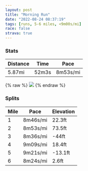 ```yaml
---
layout: post
title: "Morning Run"
date: "2022-08-24 08:37:19"
tags: [runs, 5-6 miles, <9m00s/mi]
race: false
strava: true
---
```


### Stats

| Distance | Time | Pace |
|----------|------|------|
|5.87mi|52m3s|8m53s/mi|

{% raw %}
<img src='https://maps.googleapis.com/maps/api/staticmap?maptype=roadmap&path=enc:qu~wF|zhbM}@vAWn@s@vBEV_@hAm@`A]tAs@n@Gf@MHIPGr@o@~A[b@Ib@Yz@CPDJ?n@WVCJIj@YdAEXUXUd@Eb@Of@[ZMVI`@GNYTGZi@z@ETA^WjAMTQr@Wd@Kh@O`@Kp@@|@TNvAj@NNN`@\T@n@GXc@`Ag@l@Al@Q`A^R@JARTWFCf@?rAP`@NjAj@`@XbAv@f@t@lAz@j@D`@IRKN[?i@G{@cBqCEMCs@Fs@H]HM`@MZBl@ZT\h@rAv@lAb@f@l@^nCl@dBV`@?xAWlAPp@f@`A|ArAdB^^zBnBtA~@b@PhAH^WPa@xAu@v@Id@H`A\\Cb@DtAGdAPjAf@pAr@dA\hBxA\^fBxAfCnAb@VtBbBfEtBz@Xl@d@ZjA?r@w@jECvAb@|Bd@^E@?x@T\ZXtAbAj@\b@P~AdAxArA^Td@h@l@fAn@t@p@f@fAd@\X`ATh@FhAXh@N`@XZJTA\S|@N\Vp@fAn@xAZ`@bC`CPHzA@r@Uv@k@n@EdAPrBx@^Vb@d@j@`Ar@jB^n@b@h@z@f@`@L|@n@l@dAp@`BFv@El@Mh@Yp@g@xAAh@Dr@f@bBt@bAr@p@d@\xAt@jAx@jBr@v@r@b@~@?j@Gr@Kr@W|@Ip@K^u@`BAp@JfBAf@Mj@g@lAGd@Ur@I\DTl@VRKB^HPXN@H`@Zp@jAJ^fA?ZTJb@?PJTdAXz@d@^\~A`A?XxBjARXr@f@l@FV^~@n@\NRVzAlAj@p@p@d@XJNZDDbBr@RJZZXJn@\VB\RdAz@n@Tr@l@PX`CxAnAzAhClAl@^V^vAn@b@j@TBv@b@d@JTTf@B|@d@b@J`@^~@d@Rb@\^|@Ld@Tb@f@\Tf@z@J@VT~@f@j@p@pAb@VPRZ]PI|@Yz@[vB_@v@_@hAe@n@[j@YbA?d@h@Hb@VX`@DLSx@Cl@ELMjAQt@SJSb@a@f@Gn@Mh@CfAEZMd@KHFFe@P[?EFG\E?ENKEMDY`C_@bB?p@RRjAATHj@f@PF&key=AIzaSyC1MId7bFpkLXNAaYhBSTb8jLyiSqzbDtM&size=800x800&markers=color:yellow|label:S|40.79465,-73.94239&markers=color:green|label:F|40.75420000000003,-74.00127000000018'>
{% endraw %}

### Splits

| Mile | Pace | Elevation |
|------|------|-----------|
|1|8m46s/mi|22.3ft|
|2|8m53s/mi|73.5ft|
|3|8m36s/mi|-44ft|
|4|9m09s/mi|18.4ft|
|5|9m21s/mi|-13.1ft|
|6|8m24s/mi|2.6ft|
